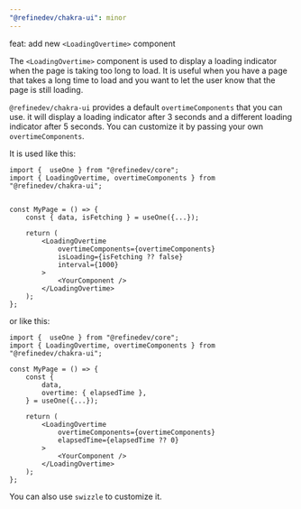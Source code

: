 ```yaml
---
"@refinedev/chakra-ui": minor
---
```


feat: add new `<LoadingOvertime>` component

The `<LoadingOvertime>` component is used to display a loading indicator when the page is taking too long to load. It is useful when you have a page that takes a long time to load and you want to let the user know that the page is still loading.

`@refinedev/chakra-ui` provides a default `overtimeComponents` that you can use. it will display a loading indicator after 3 seconds and a different loading indicator after 5 seconds. You can customize it by passing your own `overtimeComponents`.

It is used like this:

```tsx
import {  useOne } from "@refinedev/core";
import { LoadingOvertime, overtimeComponents } from "@refinedev/chakra-ui";


const MyPage = () => {
    const { data, isFetching } = useOne({...});

    return (
        <LoadingOvertime
            overtimeComponents={overtimeComponents}
            isLoading={isFetching ?? false}
            interval={1000}
        >
            <YourComponent />
        </LoadingOvertime>
    );
};
```

or like this:

```tsx
import {  useOne } from "@refinedev/core";
import { LoadingOvertime, overtimeComponents } from "@refinedev/chakra-ui";

const MyPage = () => {
    const {
        data,
        overtime: { elapsedTime },
    } = useOne({...});

    return (
        <LoadingOvertime
            overtimeComponents={overtimeComponents}
            elapsedTime={elapsedTime ?? 0}
        >
            <YourComponent />
        </LoadingOvertime>
    );
};
```

You can also use `swizzle` to customize it.
